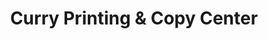 ---
title: "Curry Printing & Copy Center"
url: /baltimore/curry-printing-and-copy-center-north-charles-street/
shop: copyshop
---